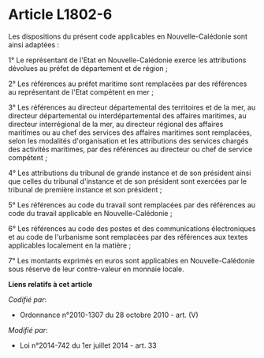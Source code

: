 # Article L1802-6

Les dispositions du présent code applicables en Nouvelle-Calédonie sont ainsi adaptées :

1° Le représentant de l'Etat en Nouvelle-Calédonie exerce les attributions dévolues au préfet de département et de région ;

2° Les références au préfet maritime sont remplacées par des références au représentant de l'Etat compétent en mer ; 

3° Les références au directeur départemental des territoires et de la mer, au directeur départemental ou interdépartemental
des affaires maritimes, au directeur interrégional de la mer, au directeur régional des affaires maritimes ou au chef des
services des affaires maritimes sont remplacées, selon les modalités d'organisation et les attributions des services chargés
des activités maritimes, par des références au directeur ou chef de service compétent ;

4° Les attributions du tribunal de grande instance et de son président ainsi que celles du tribunal d'instance et de son
président sont exercées par le tribunal de première instance et son président ;

5° Les références au code du travail sont remplacées par des références au code du travail applicable en Nouvelle-Calédonie ;

6° Les références au code des postes et des communications électroniques et au code de l'urbanisme sont remplacées par des
références aux textes applicables localement en la matière ;

7° Les montants exprimés en euros sont applicables en Nouvelle-Calédonie sous réserve de leur contre-valeur en monnaie
locale.

**Liens relatifs à cet article**

_Codifié par_:

  - Ordonnance n°2010-1307 du 28 octobre 2010 - art. (V)

_Modifié par_:

  - Loi n°2014-742 du 1er juillet 2014 - art. 33

